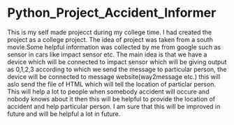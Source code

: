 # Python_Project_Accident_Informer
This is my self made projecct during my college time. I had created the project as a college project. The idea of project was taken from a south movie.Some helpful information was collected by me from google such as sensor in cars like impact sensor etc. The main idea is that we have a device which will be connected to impact sensor which will be giving output as 0,1,2,3 according to which we send the message to particular person, the device will be connected to message website(way2message etc.) this will aslo send the file of HTML which will tell the location of particlar person. This will help a lot to people when somebody accident will occure and nobody knows about it then this will be helpful to provide the location of accident and help particular person. I am sure that this will be improved in future and will be helpful a lot in future.
